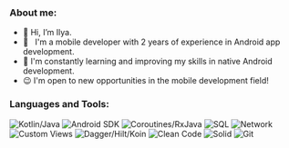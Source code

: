 ### About me:
- 👋 Hi, I’m Ilya.
- 📱  &nbsp;&nbsp;I'm a mobile developer with 2 years of experience in Android app development.
- 🌱 I'm constantly learning and improving my skills in native Android development.
- 😉 I'm open to new opportunities in the mobile development field!

### Languages and Tools:
![Kotlin/Java](https://img.shields.io/badge/-Kotlin/Java-090909?style=for-the-badge)
![Android SDK](https://img.shields.io/badge/-Android_SDK-090909?style=for-the-badge)
![Coroutines/RxJava](https://img.shields.io/badge/-Coroutines/RxJava-090909?style=for-the-badge)
![SQL](https://img.shields.io/badge/-SQL-090909?style=for-the-badge)
![Network](https://img.shields.io/badge/-Retrofit,_Ktor-090909?style=for-the-badge)
![Custom Views](https://img.shields.io/badge/-Custom%20Views-090909?style=for-the-badge)
![Dagger/Hilt/Koin](https://img.shields.io/badge/-Dagger/Hilt/Koin-090909?style=for-the-badge)
![Clean Code](https://img.shields.io/badge/-Clean%20Code-090909?style=for-the-badge)
![Solid](https://img.shields.io/badge/-Solid-090909?style=for-the-badge)
![Git](https://img.shields.io/badge/-Git-090909?style=for-the-badge)


